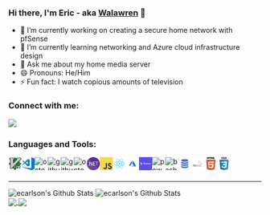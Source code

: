### Hi there, I'm Eric - aka [Walawren](https://github.com/Walawren) 👋

- 🔭 I’m currently working on creating a secure home network with pfSense
- 🌱 I’m currently learning networking and Azure cloud infrastructure design
- 💬 Ask me about my home media server
- 😄 Pronouns: He/Him
- ⚡ Fun fact: I watch copious amounts of television

### Connect with me:
[<img align="left" height="22" width="22" alt="ecarlson94 | LinkedIn" src="https://cdn.jsdelivr.net/npm/simple-icons@v3/icons/linkedin.svg" />][linkedin]

<br />

### Languages and Tools:
<img align="left" height="26" width="26" alt="vim" src="https://raw.githubusercontent.com/github/explore/80688e429a7d4ef2fca1e82350fe8e3517d3494d/topics/vim/vim.png" />
<img align="left" height="26" width="26" alt="vscode" src="https://raw.githubusercontent.com/github/explore/80688e429a7d4ef2fca1e82350fe8e3517d3494d/topics/visual-studio-code/visual-studio-code.png" />
<img align="left" height="26" width="26" alt="octopusdeploy" src="https://cdn.jsdelivr.net/npm/simple-icons@v3/icons/octopusdeploy.svg" />
<img align="left" height="26" width="26" alt="github" src="https://cdn.jsdelivr.net/npm/simple-icons@v3/icons/github.svg" />
<img align="left" height="26" width="26" alt="githubactions" src="https://cdn.jsdelivr.net/npm/simple-icons@v3/icons/githubactions.svg" />
<img align="left" height="26" width="26" alt="octopusdeploy" src="https://cdn.jsdelivr.net/npm/simple-icons@v3/icons/octopusdeploy.svg" />
<img align="left" height="26" width="26" alt="dotnet" src="https://raw.githubusercontent.com/github/explore/93d8a67084f94b2a444e510199a6e7622e5b09a3/topics/dotnet/dotnet.png" />
<img align="left" height="26" width="26" alt="javascript" src="https://raw.githubusercontent.com/github/explore/80688e429a7d4ef2fca1e82350fe8e3517d3494d/topics/javascript/javascript.png" />
<img align="left" height="26" width="26" alt="react" src="https://raw.githubusercontent.com/github/explore/80688e429a7d4ef2fca1e82350fe8e3517d3494d/topics/react/react.png" />
<img align="left" height="26" width="26" alt="azure" src="https://raw.githubusercontent.com/github/explore/80688e429a7d4ef2fca1e82350fe8e3517d3494d/topics/azure/azure.png" />
<img align="left" height="26" width="26" alt="terraform" src="https://raw.githubusercontent.com/github/explore/80688e429a7d4ef2fca1e82350fe8e3517d3494d/topics/terraform/terraform.png" />
<img align="left" height="26" width="26" alt="powershell" src="https://cdn.jsdelivr.net/npm/simple-icons@v3/icons/powershell.svg" />
<img align="left" height="26" width="26" alt="bash" src="https://cdn.jsdelivr.net/npm/simple-icons@v3/icons/gnubash.svg" />
<img align="left" height="26" width="26" alt="SQL" src="https://raw.githubusercontent.com/github/explore/80688e429a7d4ef2fca1e82350fe8e3517d3494d/topics/sql/sql.png" />
<img align="left" height="26" width="26" alt="MySQL" src="https://raw.githubusercontent.com/github/explore/80688e429a7d4ef2fca1e82350fe8e3517d3494d/topics/mysql/mysql.png" />
<img align="left" height="26" width="26" alt="html5" src="https://raw.githubusercontent.com/github/explore/80688e429a7d4ef2fca1e82350fe8e3517d3494d/topics/html/html.png" />
<img align="left" height="26" width="26" alt="css" src="https://raw.githubusercontent.com/github/explore/80688e429a7d4ef2fca1e82350fe8e3517d3494d/topics/css/css.png" />

[linkedin]: https://www.linkedin.com/in/michael-carlson-41899588

<br />
<br />

---

<div>
  <img alt="ecarlson's Github Stats" src="https://github-readme-stats.vercel.app/api?username=ecarlson94&show_icons=true&hide_border=true&theme=dark" />
  <img alt="ecarlson's Github Stats" src="https://github-readme-stats.vercel.app/api/top-langs/?username=ecarlson94&layout=compact&theme=dark&hide_border=true" />
</div>

<div class="pinned-repos">
  <a href="https://github.com/ecarlson94/dotfiles">
    <img align="center" src="https://github-readme-stats.vercel.app/api/pin/?username=ecarlson94&repo=dotfiles&theme=dark&hide_border=true" />
  </a>
  <a href="https://github.com/ecarlson94/chromecast-backgrounds">
    <img align="center" src="https://github-readme-stats.vercel.app/api/pin/?username=ecarlson94&repo=chromecast-backgrounds&theme=dark&hide_border=true" />
  </a>
</div>
<!--
**ecarlson94/ecarlson94** is a ✨ _special_ ✨ repository because its `README.md` (this file) appears on your GitHub profile.

simpleicons.org

-->

